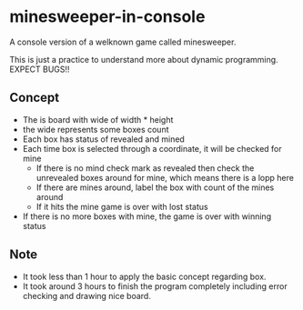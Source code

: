 # minesweeper-in-console
A console version of a welknown game called minesweeper.

This is just a practice to understand more about dynamic programming. EXPECT BUGS!!

## Concept
- The is board with wide of width * height
- the wide represents some boxes count
- Each box has status of revealed and mined
- Each time box is selected through a coordinate, it will be checked for mine
  - If there is no mind check mark as revealed then check the unrevealed boxes around for mine, which means there is a lopp here
  - If there are mines around, label the box with count of the mines around
  - If it hits the mine game is over with lost status
- If there is no more boxes with mine, the game is over with winning status

## Note
- It took less than 1 hour to apply the basic concept regarding box.
- It took around 3 hours to finish the program completely including error checking and drawing nice board.
